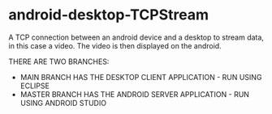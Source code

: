 # android-desktop-TCPStream
A TCP connection between an android device and a desktop to stream data, in this case a video. The video is then displayed on the android.

THERE ARE TWO BRANCHES:

 + MAIN BRANCH HAS THE DESKTOP CLIENT APPLICATION - RUN USING ECLIPSE
 + MASTER BRANCH HAS THE ANDROID SERVER APPLICATION - RUN USING ANDROID STUDIO
 
